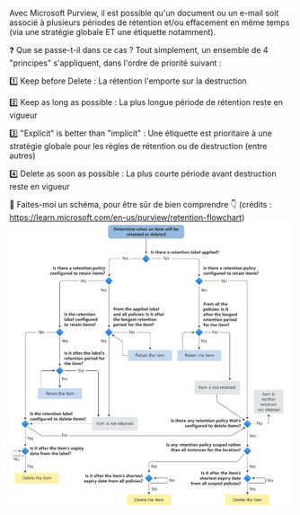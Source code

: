 Avec Microsoft Purview, il est possible qu'un document ou un e-mail soit associé à plusieurs périodes de rétention et/ou effacement en même temps (via une stratégie globale ET une étiquette notamment).

❓ Que se passe-t-il dans ce cas ?
Tout simplement, un ensemble de 4 "principes" s'appliquent, dans l'ordre de priorité suivant : 

1️⃣ Keep before Delete : La rétention l'emporte sur la destruction

2️⃣ Keep as long as possible : La plus longue période de rétention reste en vigueur

3️⃣ "Explicit" is better than "implicit" : Une étiquette est prioritaire à une stratégie globale pour les règles de rétention ou de destruction (entre autres)

4️⃣ Delete as soon as possible : La plus courte période avant destruction reste en vigueur

🤔 Faites-moi un schéma, pour être sûr de bien comprendre 👇
(crédits : https://learn.microsoft.com/en-us/purview/retention-flowchart)
![alt text](image-3.png)